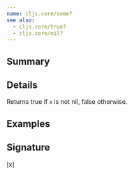 ```yaml
---
name: cljs.core/some?
see also:
  - cljs.core/true?
  - cljs.core/nil?
---
```


## Summary

## Details

Returns true if `x` is not nil, false otherwise.

## Examples

## Signature
[x]

